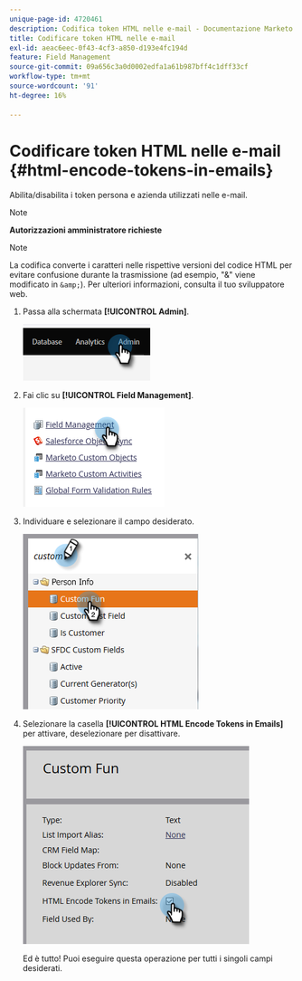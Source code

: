 ```yaml
---
unique-page-id: 4720461
description: Codifica token HTML nelle e-mail - Documentazione Marketo - Documentazione del prodotto
title: Codificare token HTML nelle e-mail
exl-id: aeac6eec-0f43-4cf3-a850-d193e4fc194d
feature: Field Management
source-git-commit: 09a656c3a0d0002edfa1a61b987bff4c1dff33cf
workflow-type: tm+mt
source-wordcount: '91'
ht-degree: 16%

---
```


# Codificare token HTML nelle e-mail {#html-encode-tokens-in-emails}

Abilita/disabilita i token persona e azienda utilizzati nelle e-mail.

>[!NOTE]
>
>**Autorizzazioni amministratore richieste**

>[!NOTE]
>
>La codifica converte i caratteri nelle rispettive versioni del codice HTML per evitare confusione durante la trasmissione (ad esempio, &quot;&amp;&quot; viene modificato in `&amp;`). Per ulteriori informazioni, consulta il tuo sviluppatore web.

1. Passa alla schermata **[!UICONTROL Admin]**.

   ![](assets/html-encode-tokens-in-emails-1.png)

1. Fai clic su **[!UICONTROL Field Management]**.

   ![](assets/html-encode-tokens-in-emails-2.png)

1. Individuare e selezionare il campo desiderato.

   ![](assets/html-encode-tokens-in-emails-3.png)

1. Selezionare la casella **[!UICONTROL HTML Encode Tokens in Emails]** per attivare, deselezionare per disattivare.

   ![](assets/html-encode-tokens-in-emails-4.png)

   Ed è tutto! Puoi eseguire questa operazione per tutti i singoli campi desiderati.
